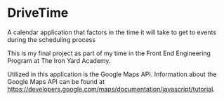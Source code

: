 DriveTime
=========

A calendar application that factors in the time it will take to get to events during the scheduling process

This is my final project as part of my time in the Front End Engineering Program at The Iron Yard Academy.

Utilized in this application is the Google Maps API. Information about the Google Maps API can be found at https://developers.google.com/maps/documentation/javascript/tutorial.


